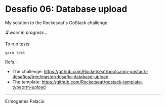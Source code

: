 # Desafio 06: Database upload

My solution to the Rockeseat's GoStack challenge.

<!-- ✔ All tests passed. -->
_⏳ work in progress..._

To run tests:

```
yarn test
```

Refs.:

* The challenge: https://github.com/Rocketseat/bootcamp-gostack-desafios/tree/master/desafio-database-upload
* The template: https://github.com/Rocketseat/gostack-template-typeorm-upload

---

Ermogenes Palacio
